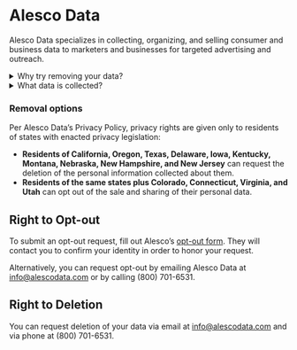 # Alesco Data

Alesco Data specializes in collecting, organizing, and selling consumer and business data to marketers and businesses for targeted advertising and outreach.

<details>
<summary>Why try removing your data?</summary>
<p>Removing your information from Alesco Data primarily limits excessive targeting by advertisers and minimizes unwanted solicitations. It also helps prevent potential misuse of your personal information.</p>
</details>
<details>
<summary>What data is collected?</summary>
<p>Alesco collects personal identifiers (names, addresses, phone numbers, and email addresses), social media identifiers, demographics, interests, buying habits and transaction details, search history, and firmographic information.</p>
</details>

### Removal options

Per Alesco Data’s Privacy Policy, privacy rights are given only to residents of states with enacted privacy legislation:  
<div class="list-style-bullet"></div>

- **Residents of California, Oregon, Texas, Delaware, Iowa, Kentucky, Montana, Nebraska, New Hampshire, and New Jersey** can request the deletion of the personal information collected about them.
- **Residents of the same states plus Colorado, Connecticut, Virginia, and Utah** can opt out of the sale and sharing of their personal data.

## Right to Opt-out

To submit an opt-out request, fill out Alesco’s [opt-out form](https://alescodata.com/do-not-sell-my-personal-information/). They will contact you to confirm your identity in order to honor your request. 

Alternatively, you can request opt-out by emailing Alesco Data at info@alescodata.com or by calling (800) 701-6531.

## Right to Deletion

You can request deletion of your data via email at [info@alescodata.com](mailto:info@alescodata.com) and via phone at (800) 701-6531.

